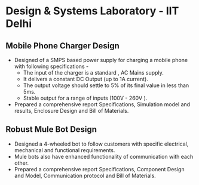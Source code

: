 # Design & Systems Laboratory - IIT Delhi

## Mobile Phone Charger Design
- Designed of a SMPS based power supply for charging a mobile phone with following specifications -
  - The input of the charger is a standard , AC Mains supply.
  - It delivers a constant DC Output (up to 1A current).
  - The output voltage should settle to 5% of its final value in less than 5ms.
  - Stable output for a range of inputs (100V - 260V ).
- Prepared a comprehensive report Specifications, Simulation model and results, Enclosure Design and Bill of Materials.

## Robust Mule Bot Design
- Designed a 4-wheeled bot to follow customers with specific electrical, mechanical and functional requirements.
- Mule bots also have enhanced functionality of communication with each other.
- Prepared a comprehensive report Specifications, Component Design and Model, Communication protocol and Bill of Materials.
